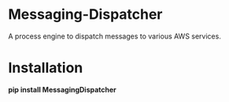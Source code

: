 # Messaging-Dispatcher
A process engine to dispatch messages to various AWS services.

# Installation
**pip install MessagingDispatcher**
